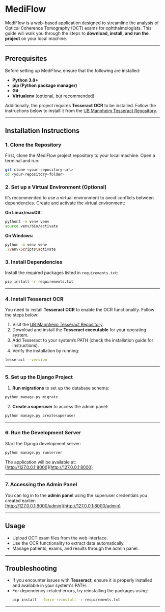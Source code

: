 # MediFlow  

MediFlow is a web-based application designed to streamline the analysis of Optical Coherence Tomography (OCT) exams for ophthalmologists. This guide will walk you through the steps to **download, install, and run the project** on your local machine.

---

## **Prerequisites**  

Before setting up MediFlow, ensure that the following are installed:  
- **Python 3.8+**  
- **pip (Python package manager)**  
- **Git**  
- **Virtualenv** (optional, but recommended)  

Additionally, the project requires **Tesseract OCR** to be installed. Follow the instructions below to install it from the [UB Mannheim Tesseract Repository](https://github.com/UB-Mannheim/tesseract/wiki).

---

## **Installation Instructions**

### 1. Clone the Repository  
First, clone the MediFlow project repository to your local machine. Open a terminal and run:  

```bash
git clone <your-repository-url>
cd <your-repository-folder>
```

### 2. Set up a Virtual Environment (Optional)  
It’s recommended to use a virtual environment to avoid conflicts between dependencies. Create and activate the virtual environment:  

**On Linux/macOS:**  
```bash
python3 -m venv venv
source venv/bin/activate
```

**On Windows:**  
```bash
python -m venv venv
.\venv\Scripts\activate
```

### 3. Install Dependencies  
Install the required packages listed in `requirements.txt`:

```bash
pip install -r requirements.txt
```

---

### 4. Install Tesseract OCR  
You need to install **Tesseract OCR** to enable the OCR functionality. Follow the steps below:  

1. Visit the [UB Mannheim Tesseract Repository](https://github.com/UB-Mannheim/tesseract/wiki).  
2. Download and install the **Tesseract executable** for your operating system.  
3. Add Tesseract to your system’s PATH (check the installation guide for instructions).  
4. Verify the installation by running:

```bash
tesseract --version
```

---

### 5. Set up the Django Project  
1. **Run migrations** to set up the database schema:

```bash
python manage.py migrate
```

2. **Create a superuser** to access the admin panel:

```bash
python manage.py createsuperuser
```

---

### 6. Run the Development Server  
Start the Django development server:

```bash
python manage.py runserver
```

The application will be available at:  
[http://127.0.0.1:8000](http://127.0.0.1:8000)

---

### 7. Accessing the Admin Panel  
You can log in to the **admin panel** using the superuser credentials you created earlier:  
[http://127.0.0.1:8000/admin](http://127.0.0.1:8000/admin)

---

## **Usage**  
- Upload OCT exam files from the web interface.  
- Use the OCR functionality to extract data automatically.  
- Manage patients, exams, and results through the admin panel.

---

## **Troubleshooting**  
- If you encounter issues with **Tesseract**, ensure it is properly installed and available in your system's PATH.
- For dependency-related errors, try reinstalling the packages using:  
  ```bash
  pip install --force-reinstall -r requirements.txt
  ```

---

